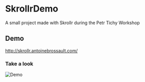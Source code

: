 # SkrollrDemo
A small project made with Skrollr during the Petr Tichy Workshop

## Demo 

http://skrollr.antoinebrossault.com/


### Take a look 

![Demo](http://g.recordit.co/CS1iMw3YVZ.gif)
